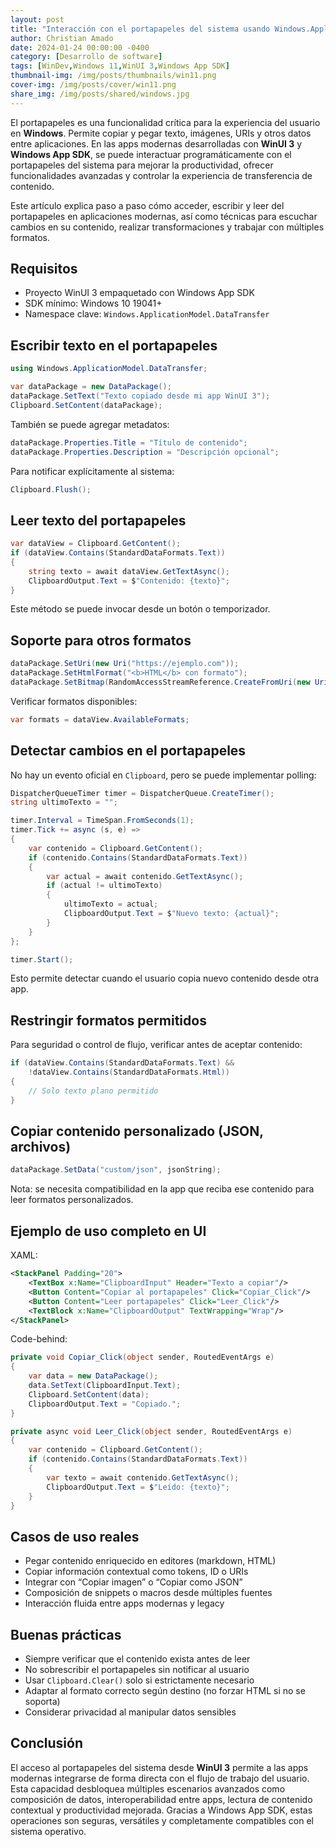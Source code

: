 ```yaml
---
layout: post
title: "Interacción con el portapapeles del sistema usando Windows.ApplicationModel.DataTransfer"
author: Christian Amado
date: 2024-01-24 00:00:00 -0400
category: [Desarrollo de software]
tags: [WinDev,Windows 11,WinUI 3,Windows App SDK]
thumbnail-img: /img/posts/thumbnails/win11.png
cover-img: /img/posts/cover/win11.png
share_img: /img/posts/shared/windows.jpg
---
```


El portapapeles es una funcionalidad crítica para la experiencia del usuario en **Windows**. Permite copiar y pegar texto, imágenes, URIs y otros datos entre aplicaciones. En las apps modernas desarrolladas con **WinUI 3** y **Windows App SDK**, se puede interactuar programáticamente con el portapapeles del sistema para mejorar la productividad, ofrecer funcionalidades avanzadas y controlar la experiencia de transferencia de contenido.

Este artículo explica paso a paso cómo acceder, escribir y leer del portapapeles en aplicaciones modernas, así como técnicas para escuchar cambios en su contenido, realizar transformaciones y trabajar con múltiples formatos.

<!--more-->

## Requisitos

- Proyecto WinUI 3 empaquetado con Windows App SDK
- SDK mínimo: Windows 10 19041+
- Namespace clave: `Windows.ApplicationModel.DataTransfer`

## Escribir texto en el portapapeles

```csharp
using Windows.ApplicationModel.DataTransfer;

var dataPackage = new DataPackage();
dataPackage.SetText("Texto copiado desde mi app WinUI 3");
Clipboard.SetContent(dataPackage);
```

También se puede agregar metadatos:

```csharp
dataPackage.Properties.Title = "Título de contenido";
dataPackage.Properties.Description = "Descripción opcional";
```

Para notificar explícitamente al sistema:

```csharp
Clipboard.Flush();
```

## Leer texto del portapapeles

```csharp
var dataView = Clipboard.GetContent();
if (dataView.Contains(StandardDataFormats.Text))
{
    string texto = await dataView.GetTextAsync();
    ClipboardOutput.Text = $"Contenido: {texto}";
}
```

Este método se puede invocar desde un botón o temporizador.

## Soporte para otros formatos

```csharp
dataPackage.SetUri(new Uri("https://ejemplo.com"));
dataPackage.SetHtmlFormat("<b>HTML</b> con formato");
dataPackage.SetBitmap(RandomAccessStreamReference.CreateFromUri(new Uri("ms-appx:///Assets/logo.png")));
```

Verificar formatos disponibles:

```csharp
var formats = dataView.AvailableFormats;
```

## Detectar cambios en el portapapeles

No hay un evento oficial en `Clipboard`, pero se puede implementar polling:

```csharp
DispatcherQueueTimer timer = DispatcherQueue.CreateTimer();
string ultimoTexto = "";

timer.Interval = TimeSpan.FromSeconds(1);
timer.Tick += async (s, e) =>
{
    var contenido = Clipboard.GetContent();
    if (contenido.Contains(StandardDataFormats.Text))
    {
        var actual = await contenido.GetTextAsync();
        if (actual != ultimoTexto)
        {
            ultimoTexto = actual;
            ClipboardOutput.Text = $"Nuevo texto: {actual}";
        }
    }
};

timer.Start();
```

Esto permite detectar cuando el usuario copia nuevo contenido desde otra app.

## Restringir formatos permitidos

Para seguridad o control de flujo, verificar antes de aceptar contenido:

```csharp
if (dataView.Contains(StandardDataFormats.Text) &&
    !dataView.Contains(StandardDataFormats.Html))
{
    // Solo texto plano permitido
}
```

## Copiar contenido personalizado (JSON, archivos)

```csharp
dataPackage.SetData("custom/json", jsonString);
```

Nota: se necesita compatibilidad en la app que reciba ese contenido para leer formatos personalizados.

## Ejemplo de uso completo en UI

XAML:

```xml
<StackPanel Padding="20">
    <TextBox x:Name="ClipboardInput" Header="Texto a copiar"/>
    <Button Content="Copiar al portapapeles" Click="Copiar_Click"/>
    <Button Content="Leer portapapeles" Click="Leer_Click"/>
    <TextBlock x:Name="ClipboardOutput" TextWrapping="Wrap"/>
</StackPanel>
```

Code-behind:

```csharp
private void Copiar_Click(object sender, RoutedEventArgs e)
{
    var data = new DataPackage();
    data.SetText(ClipboardInput.Text);
    Clipboard.SetContent(data);
    ClipboardOutput.Text = "Copiado.";
}

private async void Leer_Click(object sender, RoutedEventArgs e)
{
    var contenido = Clipboard.GetContent();
    if (contenido.Contains(StandardDataFormats.Text))
    {
        var texto = await contenido.GetTextAsync();
        ClipboardOutput.Text = $"Leído: {texto}";
    }
}
```

## Casos de uso reales

- Pegar contenido enriquecido en editores (markdown, HTML)
- Copiar información contextual como tokens, ID o URIs
- Integrar con “Copiar imagen” o “Copiar como JSON”
- Composición de snippets o macros desde múltiples fuentes
- Interacción fluida entre apps modernas y legacy

## Buenas prácticas

- Siempre verificar que el contenido exista antes de leer
- No sobrescribir el portapapeles sin notificar al usuario
- Usar `Clipboard.Clear()` solo si estrictamente necesario
- Adaptar al formato correcto según destino (no forzar HTML si no se soporta)
- Considerar privacidad al manipular datos sensibles

## Conclusión

El acceso al portapapeles del sistema desde **WinUI 3** permite a las apps modernas integrarse de forma directa con el flujo de trabajo del usuario. Esta capacidad desbloquea múltiples escenarios avanzados como composición de datos, interoperabilidad entre apps, lectura de contenido contextual y productividad mejorada. Gracias a Windows App SDK, estas operaciones son seguras, versátiles y completamente compatibles con el sistema operativo.